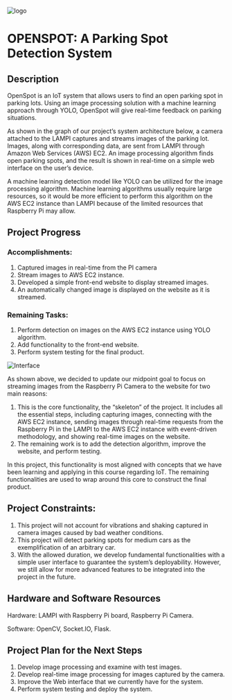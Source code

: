 ![logo](https://github.com/anhtu-pham/Parking-Spot-Detection-System/assets/80482507/bc1b2c64-1eb6-4a13-97fa-1d3123521899)

# OPENSPOT: A Parking Spot Detection System

## Description
OpenSpot is an IoT system that allows users to find an open parking spot in parking lots. Using an image processing solution with a machine learning approach through YOLO, OpenSpot will give real-time feedback on parking situations.

As shown in the graph of our project’s system architecture below, a camera attached to the LAMPI captures and streams images of the parking lot. Images, along with corresponding data, are sent from LAMPI through Amazon Web Services (AWS) EC2. An image processing algorithm finds open parking spots, and the result is shown in real-time on a simple web interface on the user’s device.

A machine learning detection model like YOLO can be utilized for the image processing algorithm. Machine learning algorithms usually require large resources, so it would be more efficient to perform this algorithm on the AWS EC2 instance than LAMPI because of the limited resources that Raspberry Pi may allow.


## Project Progress
### Accomplishments:
1. Captured images in real-time from the PI camera
2. Stream images to AWS EC2 instance.
3. Developed a simple front-end website to display streamed images.
4. An automatically changed image is displayed on the website as it is streamed.

### Remaining Tasks:
1. Perform detection on images on the AWS EC2 instance using YOLO algorithm.
2. Add functionality to the front-end website.
3. Perform system testing for the final product.

![Interface](https://github.com/anhtu-pham/Parking-Spot-Detection-System/assets/80482507/e1c6f5e8-dabc-4c22-a5a5-a8023193c4e0)


As shown above, we decided to update our midpoint goal to focus on streaming images from the Raspberry Pi Camera to the website for two main reasons:
1. This is the core functionality, the “skeleton” of the project. It includes all the essential steps, including capturing images, connecting with the AWS EC2 instance, sending images through real-time requests from the Raspberry Pi in the LAMPI to the AWS EC2 instance with event-driven methodology, and showing real-time images on the website.
2. The remaining work is to add the detection algorithm, improve the website, and perform testing.

In this project, this functionality is most aligned with concepts that we have been learning and applying in this course regarding IoT. The remaining functionalities are used to wrap around this core to construct the final product.

## Project Constraints:
1. This project will not account for vibrations and shaking captured in camera images caused by bad weather conditions.
2. This project will detect parking spots for medium cars as the exemplification of an arbitrary car.
3. With the allowed duration, we develop fundamental functionalities with a simple user interface to guarantee the system’s deployability. However, we still allow for more advanced features to be integrated into the project in the future.


## Hardware and Software Resources
Hardware: LAMPI with Raspberry Pi board, Raspberry Pi Camera.

Software: OpenCV, Socket.IO, Flask.

## Project Plan for the Next Steps
1. Develop image processing and examine with test images.
2. Develop real-time image processing for images captured by the camera.
3. Improve the Web interface that we currently have for the system.
4. Perform system testing and deploy the system.

